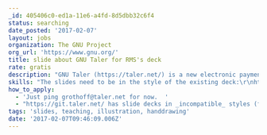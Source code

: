 ```yaml
---
_id: 405406c0-ed1a-11e6-a4fd-8d5dbb32c6f4
status: searching
date_posted: '2017-02-07'
layout: jobs
organization: The GNU Project
org_url: 'https://www.gnu.org/'
title: slide about GNU Taler for RMS's deck
rate: gratis
description: "GNU Taler (https://taler.net/) is a new electronic payment system, and RMS would like to have 1-3 slides to show while he is talking about it when giving talks.\r\n\r\nWe have some ideas of what to show/draw, but creative ideas are welcome as well. The key point is to show that the person paying is anonymous, while the person receiving the money is transparent to the government."
skills: "The slides need to be in the style of the existing deck:\r\nhttps://static.fsf.org/nosvn/RMS_updated_FS_TEDx_slideshow.odp"
how_to_apply:
  - 'Just ping grothoff@taler.net for now.  '
  - "https://git.taler.net/ has slide decks in _incompatible_ styles (for RMS) in the 'marketing.git' repository. \r\n$ git clone git://taler.net/marketing\r\n\r\nNote that you will need pdflatex to generate PDFs..."
tags: 'slides, teaching, illustration, handdrawing'
date: '2017-02-07T09:46:09.006Z'
---
```

